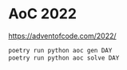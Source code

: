 # AoC 2022

https://adventofcode.com/2022/

```bash
poetry run python aoc gen DAY
poetry run python aoc solve DAY
```
